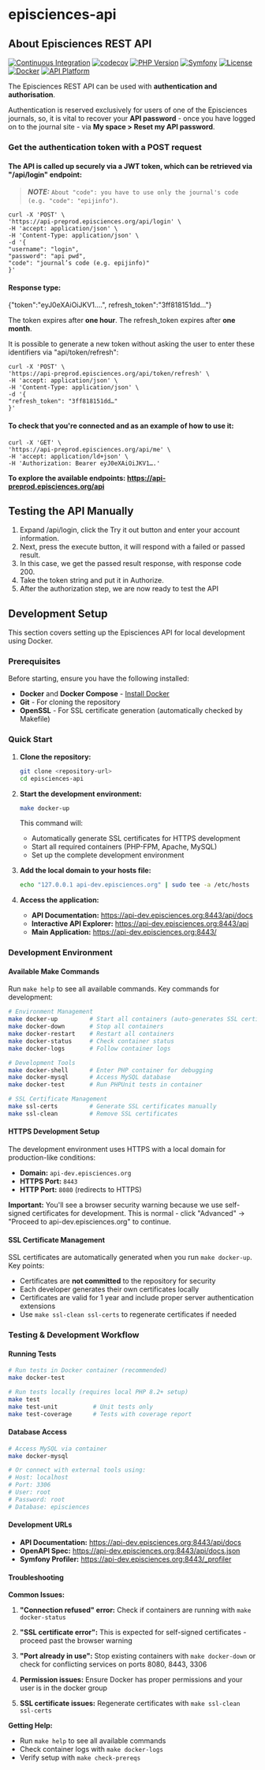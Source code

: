 # episciences-api
## About Episciences REST API

[![Continuous Integration](https://github.com/CCSDForge/episciences-api/actions/workflows/ci.yml/badge.svg)](https://github.com/CCSDForge/episciences-api/actions/workflows/ci.yml)
[![codecov](https://codecov.io/gh/CCSDForge/episciences-api/branch/main/graph/badge.svg)](https://codecov.io/gh/CCSDForge/episciences-api)
[![PHP Version](https://img.shields.io/badge/php-%5E8.2-blue)](https://www.php.net/)
[![Symfony](https://img.shields.io/badge/Symfony-7.0-black)](https://symfony.com/)
[![License](https://img.shields.io/github/license/CCSDForge/episciences-api)](LICENSE)
[![Docker](https://img.shields.io/badge/docker-%230db7ed.svg?&logo=docker&logoColor=white)](https://www.docker.com/)
[![API Platform](https://img.shields.io/badge/API%20Platform-3.2-blue)](https://api-platform.com/)

The Episciences REST API can be used with **authentication and authorisation**.

Authentication is reserved exclusively for users of one of the Episciences journals, so, it is vital to recover
your **API password** - once you have logged on to the journal site - via **My space > Reset my API password**.

### Get the authentication token with a POST request

#### The API is called up securely via a JWT token, which can be retrieved via "/api/login" endpoint: 

> **_NOTE:_** `About "code": you have to use only the journal's code (e.g. "code": "epijinfo")`.

```
curl -X 'POST' \
'https://api-preprod.episciences.org/api/login' \
-H 'accept: application/json' \
-H 'Content-Type: application/json' \
-d '{
"username": "login",
"password": "api pwd",
"code": "journal’s code (e.g. epijinfo)"
}'
```

#### Response type:

{"token":"eyJ0eXAiOiJKV1….", refresh_token":"3ff818151dd…"}

The token expires after **one hour**.
The refresh_token expires after **one month**.

It is possible to generate a new token without asking the user to enter these identifiers via "api/token/refresh":

```
curl -X 'POST' \
'https://api-preprod.episciences.org/api/token/refresh' \
-H 'accept: application/json' \
-H 'Content-Type: application/json' \
-d '{
"refresh_token": "3ff818151dd…"
}'
```


#### To check that you're connected and as an example of how to use it: 

```
curl -X 'GET' \
'https://api-preprod.episciences.org/api/me' \
-H 'accept: application/ld+json' \
-H 'Authorization: Bearer eyJ0eXAiOiJKV1….'
```

**To explore the available endpoints: https://api-preprod.episciences.org/api**

## Testing the API Manually

1. Expand /api/login, click the Try it out button and enter your account information.
2. Next, press the execute button, it will respond with a failed or passed result.
3. In this case, we get the passed result response, with response code 200.
4. Take the token string and put it in Authorize.
5. After the authorization step, we are now ready to test the API

## Development Setup

This section covers setting up the Episciences API for local development using Docker.

### Prerequisites

Before starting, ensure you have the following installed:

- **Docker** and **Docker Compose** - [Install Docker](https://docs.docker.com/get-docker/)
- **Git** - For cloning the repository
- **OpenSSL** - For SSL certificate generation (automatically checked by Makefile)

### Quick Start

1. **Clone the repository:**
   ```bash
   git clone <repository-url>
   cd episciences-api
   ```

2. **Start the development environment:**
   ```bash
   make docker-up
   ```
   This command will:
   - Automatically generate SSL certificates for HTTPS development
   - Start all required containers (PHP-FPM, Apache, MySQL)
   - Set up the complete development environment

3. **Add the local domain to your hosts file:**
   ```bash
   echo "127.0.0.1 api-dev.episciences.org" | sudo tee -a /etc/hosts
   ```

4. **Access the application:**
   - **API Documentation:** https://api-dev.episciences.org:8443/api/docs
   - **Interactive API Explorer:** https://api-dev.episciences.org:8443/api
   - **Main Application:** https://api-dev.episciences.org:8443/

### Development Environment

#### Available Make Commands

Run `make help` to see all available commands. Key commands for development:

```bash
# Environment Management
make docker-up         # Start all containers (auto-generates SSL certificates)
make docker-down       # Stop all containers
make docker-restart    # Restart all containers
make docker-status     # Check container status
make docker-logs       # Follow container logs

# Development Tools
make docker-shell      # Enter PHP container for debugging
make docker-mysql      # Access MySQL database
make docker-test       # Run PHPUnit tests in container

# SSL Certificate Management
make ssl-certs         # Generate SSL certificates manually
make ssl-clean         # Remove SSL certificates
```

#### HTTPS Development Setup

The development environment uses HTTPS with a local domain for production-like conditions:

- **Domain:** `api-dev.episciences.org`
- **HTTPS Port:** `8443`
- **HTTP Port:** `8080` (redirects to HTTPS)

**Important:** You'll see a browser security warning because we use self-signed certificates for development. This is normal - click "Advanced" → "Proceed to api-dev.episciences.org" to continue.

#### SSL Certificate Management

SSL certificates are automatically generated when you run `make docker-up`. Key points:

- Certificates are **not committed** to the repository for security
- Each developer generates their own certificates locally
- Certificates are valid for 1 year and include proper server authentication extensions
- Use `make ssl-clean ssl-certs` to regenerate certificates if needed

### Testing & Development Workflow

#### Running Tests

```bash
# Run tests in Docker container (recommended)
make docker-test

# Run tests locally (requires local PHP 8.2+ setup)
make test
make test-unit          # Unit tests only
make test-coverage      # Tests with coverage report
```

#### Database Access

```bash
# Access MySQL via container
make docker-mysql

# Or connect with external tools using:
# Host: localhost
# Port: 3306
# User: root
# Password: root
# Database: episciences
```

#### Development URLs

- **API Documentation:** https://api-dev.episciences.org:8443/api/docs
- **OpenAPI Spec:** https://api-dev.episciences.org:8443/api/docs.json
- **Symfony Profiler:** https://api-dev.episciences.org:8443/_profiler

#### Troubleshooting

**Common Issues:**

1. **"Connection refused" error:** Check if containers are running with `make docker-status`

2. **"SSL certificate error":** This is expected for self-signed certificates - proceed past the browser warning

3. **"Port already in use":** Stop existing containers with `make docker-down` or check for conflicting services on ports 8080, 8443, 3306

4. **Permission issues:** Ensure Docker has proper permissions and your user is in the docker group

5. **SSL certificate issues:** Regenerate certificates with `make ssl-clean ssl-certs`

**Getting Help:**

- Run `make help` to see all available commands
- Check container logs with `make docker-logs`  
- Verify setup with `make check-prereqs`
